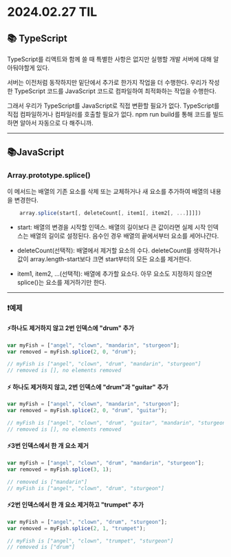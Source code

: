 # 2024.02.27 TIL

## 📚 TypeScript

TypeScript를 리액트와 함께 쓸 때 특별한 사항은 없지만 실행할 개발 서버에 대해 알아둬야할게 있다.

서버는 이전처럼 동작하지만 밑단에서 추가로 한가지 작업을 더 수행한다. 우리가 작성한 TypeScript 코드를 JavaScript 코드로 컴파일하여 최적화하는 작업을 수행한다.

그래서 우리가 TypeScript를 JavaScript로 직접 변환할 필요가 없다. TypeScript를 직접 컴파일하거나 컴파일러를 호출할 필요가 없다. npm run build를 통해 코드를 빌드하면 알아서 자동으로 다 해주니까.

---

## 📚JavaScript

### Array.prototype.splice()

이 메서드는 배열의 기존 요소를 삭제 또는 교체하거나 새 요소를 추가하여 배열의 내용을 변경한다.

```js
    array.splice(start[, deleteCount[, item1[, item2[, ...]]]])

```

- start: 배열의 변경을 시작할 인덱스. 배열의 길이보다 큰 값이라면 실제 시작 인덱스는 배열의 길이로 설정된다. 음수인 경우 배열의 끝에서부터 요소를 세어나간다.

- deleteCount(선택적): 배열에서 제거할 요소의 수다. deleteCount를 생략하거나 값이 array.length-start보다 크면 start부터의 모든 요소를 제거한다.
- item1, item2, ...(선택적): 배열에 추가할 요소다. 아무 요소도 지정하지 않으면 splice()는 요소를 제거하기만 한다.

---

### ❗️예제

#### ⚡️하나도 제거하지 않고 2번 인덱스에 "drum" 추가

```js
var myFish = ["angel", "clown", "mandarin", "sturgeon"];
var removed = myFish.splice(2, 0, "drum");

// myFish is ["angel", "clown", "drum", "mandarin", "sturgeon"]
// removed is [], no elements removed
```

#### ⚡️ 하나도 제거하지 않고, 2번 인덱스에 "drum"과 "guitar" 추가

```js
var myFish = ["angel", "clown", "mandarin", "sturgeon"];
var removed = myFish.splice(2, 0, "drum", "guitar");

// myFish is ["angel", "clown", "drum", "guitar", "mandarin", "sturgeon"]
// removed is [], no elements removed
```

#### ⚡️3번 인덱스에서 한 개 요소 제거

```js
var myFish = ["angel", "clown", "drum", "mandarin", "sturgeon"];
var removed = myFish.splice(3, 1);

// removed is ["mandarin"]
// myFish is ["angel", "clown", "drum", "sturgeon"]
```

#### ⚡️2번 인덱스에서 한 개 요소 제거하고 "trumpet" 추가

```js
var myFish = ["angel", "clown", "drum", "sturgeon"];
var removed = myFish.splice(2, 1, "trumpet");

// myFish is ["angel", "clown", "trumpet", "sturgeon"]
// removed is ["drum"]
```
